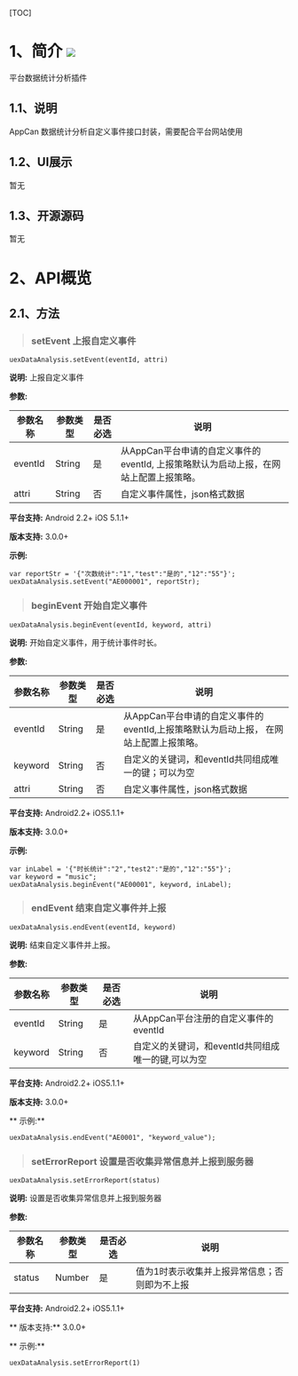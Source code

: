 ﻿[TOC]
# 1、简介 [![](http://appcan-download.oss-cn-beijing.aliyuncs.com/%E5%85%AC%E6%B5%8B%2Fgf.png)]()
平台数据统计分析插件
## 1.1、说明
AppCan 数据统计分析自定义事件接口封装，需要配合平台网站使用
## 1.2、UI展示
暂无
## 1.3、开源源码
暂无

# 2、API概览

## 2.1、方法
> ### setEvent 上报自定义事件

`uexDataAnalysis.setEvent(eventId, attri)`

**说明:**
上报自定义事件

**参数:**

|  参数名称 | 参数类型  | 是否必选  |  说明 |
| ------------ | ------------ | ------------ | ------------ |
|  eventId | String | 是 | 从AppCan平台申请的自定义事件的eventId, 上报策略默认为启动上报，在网站上配置上报策略。 |
| attri | String | 否 | 自定义事件属性，json格式数据 |


**平台支持:**
Android 2.2+
iOS 5.1.1+

**版本支持:**
3.0.0+

**示例:**

```
var reportStr = '{"次数统计":"1","test":"是的","12":"55"}';
uexDataAnalysis.setEvent("AE000001", reportStr);
```

> ### beginEvent 开始自定义事件

`uexDataAnalysis.beginEvent(eventId, keyword, attri)`

**说明:**
开始自定义事件，用于统计事件时长。

**参数:**

|  参数名称 | 参数类型  | 是否必选  |  说明 |
| ------------ | ------------ | ------------ | ------------ |
|  eventId | String | 是 | 从AppCan平台申请的自定义事件的eventId,上报策略默认为启动上报， 在网站上配置上报策略。 |
| keyword | String | 否 | 自定义的关键词，和eventId共同组成唯一的键；可以为空　 |
| attri | String | 否 | 自定义事件属性，json格式数据 |

**平台支持:**
Android2.2+
iOS5.1.1+

**版本支持:**
3.0.0+

**示例:**  

```
var inLabel = '{"时长统计":"2","test2":"是的","12":"55"}';
var keyword = "music";
uexDataAnalysis.beginEvent("AE00001", keyword, inLabel);
```

> ### endEvent 结束自定义事件并上报

`uexDataAnalysis.endEvent(eventId, keyword)`

**说明:**
结束自定义事件并上报。

**参数:**

|  参数名称 | 参数类型  | 是否必选  |  说明 |
| ------------ | ------------ | ------------ | ------------ |
| eventId | String | 是 | 从AppCan平台注册的自定义事件的eventId |
| keyword | String | 否 | 自定义的关键词，和eventId共同组成唯一的键,可以为空|

**平台支持:**
Android2.2+
iOS5.1.1+

**版本支持:**
3.0.0+

** 示例:**

```
uexDataAnalysis.endEvent("AE0001", "keyword_value");
```

> ### setErrorReport 设置是否收集异常信息并上报到服务器

`uexDataAnalysis.setErrorReport(status)`

**说明:**
设置是否收集异常信息并上报到服务器

**参数:**

|  参数名称 | 参数类型  | 是否必选  |  说明 |
| ------------ | ------------ | ------------ | ------------ |
| status | Number | 是 | 值为1时表示收集并上报异常信息；否则即为不上报 |

**平台支持:**
Android2.2+
iOS5.1.1+

** 版本支持:**
3.0.0+

**  示例:**

```
uexDataAnalysis.setErrorReport(1)
```

